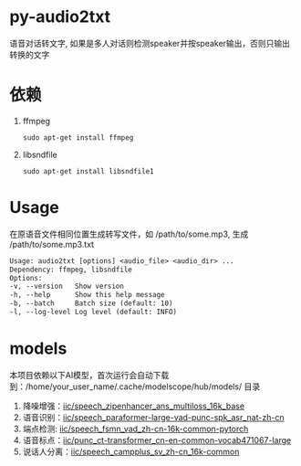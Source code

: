 # py-audio2txt
语音对话转文字, 如果是多人对话则检测speaker并按speaker输出，否则只输出转换的文字

# 依赖
1. ffmpeg
    ```shell
    sudo apt-get install ffmpeg
    ```
2. libsndfile
    ```shell
    sudo apt-get install libsndfile1
    ```
# Usage
在原语音文件相同位置生成转写文件，如 /path/to/some.mp3, 生成 /path/to/some.mp3.txt
```txt
Usage: audio2txt [options] <audio_file> <audio_dir> ...
Dependency: ffmpeg, libsndfile
Options:
-v, --version   Show version
-h, --help      Show this help message
-b, --batch     Batch size (default: 10)
-l, --log-level Log level (default: INFO)
```

# models
本项目依赖以下AI模型，首次运行会自动下载到：/home/your_user_name/.cache/modelscope/hub/models/ 目录
1. 降噪增强：[iic/speech_zipenhancer_ans_multiloss_16k_base](https://modelscope.cn/models/iic/speech_zipenhancer_ans_multiloss_16k_base)
2. 语音识别：[iic/speech_paraformer-large-vad-punc-spk_asr_nat-zh-cn](https://modelscope.cn/models/iic/speech_paraformer-large-vad-punc-spk_asr_nat-zh-cn)
3. 端点检测: [iic/speech_fsmn_vad_zh-cn-16k-common-pytorch](https://modelscope.cn/models/iic/speech_fsmn_vad_zh-cn-16k-common-pytorch)
4. 语音标点：[iic/punc_ct-transformer_cn-en-common-vocab471067-large](https://modelscope.cn/models/iic/punc_ct-transformer_cn-en-common-vocab471067-large)
5. 说话人分离：[iic/speech_campplus_sv_zh-cn_16k-common](https://modelscope.cn/models/iic/speech_campplus_sv_zh-cn_16k-common)